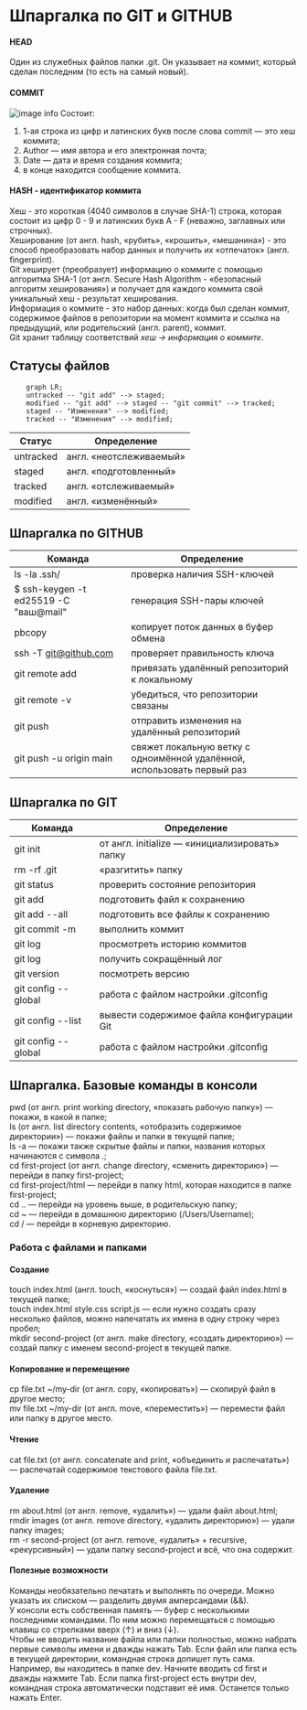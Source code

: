 # Шпаргалка по GIT и GITHUB

#### HEAD 
Один из служебных файлов папки .git. Он указывает на коммит, который сделан последним (то есть на самый новый).
#### COMMIT
![image info](https://pictures.s3.yandex.net/resources/M2_T5_02_1685969923.png)
Состоит:
<ol>
	<li>1-ая строка из цифр и латинских букв после слова commit — это хеш коммита;</li>
	<li>Author — имя автора и его электронная почта;</li>
	<li>Date — дата и время создания коммита;</li>
	<li>в конце находится сообщение коммита.</li>
</ol>

#### HASH - идентификатор коммита
Хеш - это короткая (4040 символов в случае SHA-1) строка, которая состоит из цифр 0 - 9 и латинских букв A - F (неважно, заглавных или строчных).<br>
Хеширование (от англ. hash, «рубить», «крошить», «мешанина») - это способ преобразовать набор данных и получить их «отпечаток» (англ. fingerprint).<br>
Git хеширует (преобразует) информацию о коммите с помощью алгоритма SHA-1 (от англ. Secure Hash Algorithm - «безопасный алгоритм хеширования») и получает для каждого коммита свой уникальный хеш - результат хеширования.<br>
Информация о коммите - это набор данных: когда был сделан коммит, содержимое файлов в репозитории на момент коммита и ссылка на предыдущий, или родительский (англ. parent), коммит.<br>
Git хранит таблицу соответствий *хеш → информация о коммите*.
## Статусы файлов  

```mermaid
	graph LR;
	untracked -- "git add" --> staged;
	modified -- "git add" --> staged -- "git commit" --> tracked;
	staged -- "Изменения" --> modified;
	tracked -- "Изменения" --> modified;	
```

| Статус   | Определение |
| -------- | ------- |
| untracked | англ. «неотслеживаемый» |
| staged | англ. «подготовленный» |
| tracked | англ. «отслеживаемый» |
| modified | англ. «изменённый» |

## Шпаргалка по GITHUB
| Команда   | Определение |
| -------- | ------- |
| ls -la .ssh/ | проверка наличия SSH-ключей |
| $ ssh-keygen -t ed25519 -C "ваш@mail" | генерация SSH-пары ключей |
| pbcopy | копирует поток данных в буфер обмена |
| ssh -T git@github.com | проверяет правильность ключа |
| git remote add | привязать удалённый репозиторий к локальному  |
| git remote -v | убедиться, что репозитории связаны |
| git push | отправить изменения на удалённый репозиторий  |
| git push -u origin main | свяжет локальную ветку с одноимённой удалённой, использовать первый раз  |

## Шпаргалка по GIT
| Команда   | Определение |
| -------- | ------- |
| git init | от англ. initialize — «инициализировать» папку |
| rm -rf .git | «разгитить» папку |
| git status | проверить состояние репозитория |
| git add | подготовить файл к сохранению |
| git add --all | подготовить все файлы к сохранению |
| git commit -m | выполнить коммит |
| git log | просмотреть историю коммитов |
| git log | получить сокращённый лог |
| git version | посмотреть версию |
| git config --global | работа с файлом настройки .gitconfig |
| git config --list  | вывести содержимое файла конфигурации Git |
| git config --global | работа с файлом настройки .gitconfig |


## Шпаргалка. Базовые команды в консоли

pwd (от англ. print working directory, «показать рабочую папку») — покажи, в какой я папке;<br>
ls (от англ. list directory contents, «отобразить содержимое директории») — покажи файлы и папки в текущей папке;<br>
ls -a — покажи также скрытые файлы и папки, названия которых начинаются с символа .;<br>
cd first-project (от англ. change directory, «сменить директорию») — перейди в папку first-project;<br>
cd first-project/html — перейди в папку html, которая находится в папке first-project;<br>
cd .. — перейди на уровень выше, в родительскую папку;<br>
cd ~ — перейди в домашнюю директорию (/Users/Username);<br>
cd / — перейди в корневую директорию.<br>

### Работа с файлами и папками<br>

#### Создание<br>
touch index.html (англ. touch, «коснуться») — создай файл index.html в текущей папке;<br>
touch index.html style.css script.js — если нужно создать сразу несколько файлов, можно напечатать их имена в одну строку через пробел;<br>
mkdir second-project (от англ. make directory, «создать директорию») — создай папку с именем second-project в текущей папке.<br>

#### Копирование и перемещение<br>
cp file.txt ~/my-dir (от англ. copy, «копировать») — скопируй файл в другое место;<br>
mv file.txt ~/my-dir (от англ. move, «переместить») — перемести файл или папку в другое место.<br>

#### Чтение<br>
cat file.txt (от англ. concatenate and print, «объединить и распечатать») — распечатай содержимое текстового файла file.txt.<br>

#### Удаление<br>
rm about.html (от англ. remove, «удалить») — удали файл about.html;<br>
rmdir images (от англ. remove directory, «удалить директорию») — удали папку images;<br>
rm -r second-project (от англ. remove, «удалить» + recursive, «рекурсивный») — удали папку second-project и всё, что она содержит.<br>
#### Полезные возможности<br>
Команды необязательно печатать и выполнять по очереди. Можно указать их списком — разделить двумя амперсандами (&&).<br>
У консоли есть собственная память — буфер с несколькими последними командами. По ним можно перемещаться с помощью клавиш со стрелками вверх (↑) и вниз (↓).<br>
Чтобы не вводить название файла или папки полностью, можно набрать первые символы имени и дважды нажать Tab. Если файл или папка есть в текущей директории, командная строка допишет путь сама.<br>
Например, вы находитесь в папке dev. Начните вводить cd first и дважды нажмите Tab. Если папка first-project есть внутри dev, командная строка автоматически подставит её имя. Останется только нажать Enter.<br>
